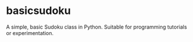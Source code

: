 # basicsudoku
A simple, basic Sudoku class in Python. Suitable for programming tutorials or experimentation.
